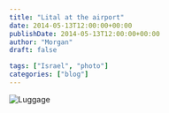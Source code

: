 ```yaml
---
title: "Lital at the airport"
date: 2014-05-13T12:00:00+00:00
publishDate: 2014-05-13T12:00:00+00:00
author: "Morgan"
draft: false

tags: ["Israel", "photo"]
categories: ["blog"]
---
```


![Luggage](assets/img/2014/20140513.jpg)
